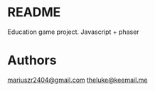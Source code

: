 # README #

Education game project. Javascript + phaser

# Authors #

mariuszr2404@gmail.com
theluke@keemail.me
